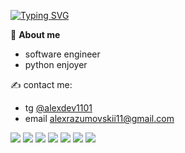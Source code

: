 [![Typing SVG](https://readme-typing-svg.herokuapp.com?color=%2336BCF7&lines=Hi+there,+I'm+Alex)](https://git.io/typing-svg)

📍 **About me**
- software engineer
- python enjoyer


✍️ contact me:
- tg [@alexdev1101](https://t.me/alexdev1101)
- email alexrazumovskii11@gmail.com


<img src="https://img.shields.io/badge/Python-white?logo=Python&logoColor=blue" /> <img src="https://img.shields.io/badge/Django-white?logo=Django&logoColor=green" /> <img src="https://img.shields.io/badge/FastAPI-white?logo=FastAPI&logoColor=green" /> <img src="https://img.shields.io/badge/PostgreSQL-white?style=for-the-badge&logo=PostgreSQL&logoColor=black" /> <img src="https://img.shields.io/badge/MySQL-white?logo=MySQL&logoColor=black" /> <img src="https://img.shields.io/badge/Docker-white?logo=Docker&logoColor=blue" /> <img src="https://img.shields.io/badge/bash-white?logo=&logoColor=black" />
